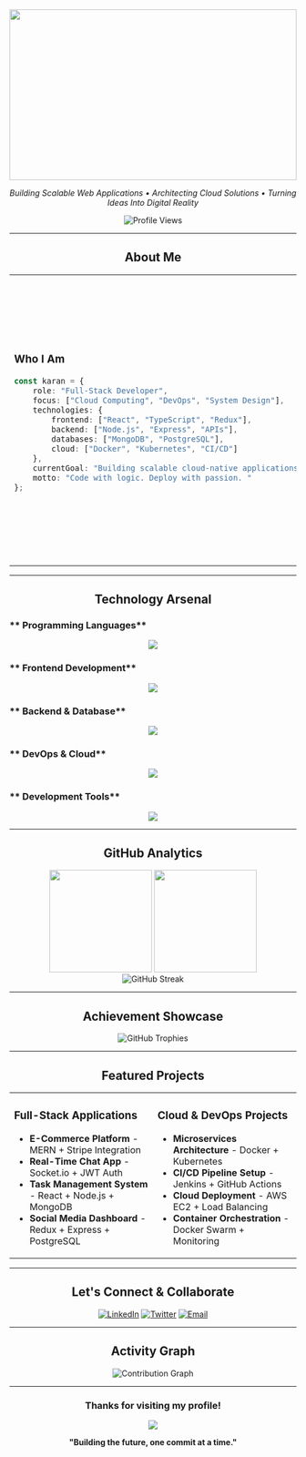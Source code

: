 <div align="center">

<!-- Dynamic Header with Gradient Background -->
<img width="100%" height="300" src="https://capsule-render.vercel.app/api?type=waving&color=gradient&customColorList=6,11,20&height=300&section=header&text=Karan%20Sharma&fontSize=50&fontColor=fff&animation=twinkling&fontAlignY=40&desc=Full-Stack%20Developer%20%7C%20Cloud%20Architect%20%7C%20MERN%20Specialist&descSize=18&descAlignY=60"/>

<!-- Professional Tagline -->
<p align="center">
<em>Building Scalable Web Applications • Architecting Cloud Solutions • Turning Ideas Into Digital Reality</em>
</p>

<!-- Visitor Counter with Custom Style -->
<img src="https://komarev.com/ghpvc/?username=BitGladiator&label=Profile%20Views&color=00d9ff&style=for-the-badge" alt="Profile Views"/>

</div>

---

<div align="center">

## **About Me**

</div>

<table align="center">
<tr>
<td width="50%">

### **Who I Am**
```typescript
const karan = {
    role: "Full-Stack Developer",
    focus: ["Cloud Computing", "DevOps", "System Design"],
    technologies: {
        frontend: ["React", "TypeScript", "Redux"],
        backend: ["Node.js", "Express", "APIs"],
        databases: ["MongoDB", "PostgreSQL"],
        cloud: ["Docker", "Kubernetes", "CI/CD"]
    },
    currentGoal: "Building scalable cloud-native applications",
    motto: "Code with logic. Deploy with passion. "
};
```

</td>
<td width="50%">

###  **Current Focus**
-  **Mastering Cloud Architecture** - AWS, Docker, K8s
-  **Performance Optimization** - Scaling applications
-  **DevOps Integration** - CI/CD pipelines
-  **Continuous Learning** - Latest tech trends
-  **Open Source Contributions** - Community building

</td>
</tr>
</table>

---

<div align="center">

## **Technology Arsenal**

</div>

### ** Programming Languages**
<p align="center">
<img src="https://skillicons.dev/icons?i=c,cpp,js,ts,python,sql" />
</p>

### ** Frontend Development**
<p align="center">
<img src="https://skillicons.dev/icons?i=react,redux,nextjs,html,css,tailwind,bootstrap" />
</p>

### ** Backend & Database**
<p align="center">
<img src="https://skillicons.dev/icons?i=nodejs,express,mongodb,postgresql,redis,graphql" />
</p>

### ** DevOps & Cloud**
<p align="center">
<img src="https://skillicons.dev/icons?i=docker,kubernetes,jenkins,aws,nginx,linux,ubuntu" />
</p>

### ** Development Tools**
<p align="center">
<img src="https://skillicons.dev/icons?i=git,github,vscode,postman,figma,npm" />
</p>

---

<div align="center">

##  **GitHub Analytics**

</div>

<div align="center">
<img height="180em" src="https://github-readme-stats.vercel.app/api?username=BitGladiator&show_icons=true&theme=tokyonight&include_all_commits=true&count_private=true&hide_border=true&bg_color=0D1117&title_color=00D9FF&icon_color=00D9FF&text_color=ffffff"/>
<img height="180em" src="https://github-readme-stats.vercel.app/api/top-langs/?username=BitGladiator&layout=compact&langs_count=8&theme=tokyonight&hide_border=true&bg_color=0D1117&title_color=00D9FF&text_color=ffffff"/>
</div>

<div align="center">
<img src="https://streak-stats.demolab.com?user=BitGladiator&theme=tokyonight&hide_border=true&background=0D1117&stroke=00D9FF&ring=00D9FF&fire=00D9FF&currStreakLabel=00D9FF" alt="GitHub Streak"/>
</div>

---

<div align="center">

##  **Achievement Showcase**

</div>

<div align="center">
<img src="https://github-profile-trophy.vercel.app/?username=BitGladiator&theme=tokyonight&no-frame=true&no-bg=true&row=1&column=7" alt="GitHub Trophies"/>
</div>

---

<div align="center">

##  **Featured Projects**

</div>

<table align="center">
<tr>
<td width="50%">

###  **Full-Stack Applications**
- **E-Commerce Platform** - MERN + Stripe Integration
- **Real-Time Chat App** - Socket.io + JWT Auth
- **Task Management System** - React + Node.js + MongoDB
- **Social Media Dashboard** - Redux + Express + PostgreSQL

</td>
<td width="50%">

###  **Cloud & DevOps Projects**
- **Microservices Architecture** - Docker + Kubernetes
- **CI/CD Pipeline Setup** - Jenkins + GitHub Actions
- **Cloud Deployment** - AWS EC2 + Load Balancing
- **Container Orchestration** - Docker Swarm + Monitoring

</td>
</tr>
</table>

---

<div align="center">

## **Let's Connect & Collaborate**

</div>

<div align="center">

[![LinkedIn](https://img.shields.io/badge/LinkedIn-Connect-0077B5?style=for-the-badge&logo=linkedin&logoColor=white)](https://www.linkedin.com/in/karancodemind/)
[![Twitter](https://img.shields.io/badge/Twitter-Follow-1DA1F2?style=for-the-badge&logo=twitter&logoColor=white)](https://x.com/KaranSharma1020)
[![Email](https://img.shields.io/badge/Email-Contact-D14836?style=for-the-badge&logo=gmail&logoColor=white)](mailto:ks10204080@gmail.com)

</div>

---

<div align="center">

## **Activity Graph**

</div>

<div align="center">
<img src="https://github-readme-activity-graph.vercel.app/graph?username=BitGladiator&theme=tokyo-night&bg_color=0D1117&color=00D9FF&line=00D9FF&point=ffffff&area=true&hide_border=true" alt="Contribution Graph"/>
</div>

---

<div align="center">

###  **Thanks for visiting my profile!**

<img src="https://capsule-render.vercel.app/api?type=waving&color=gradient&customColorList=6,11,20&height=100&section=footer&animation=twinkling"/>

**"Building the future, one commit at a time."** 

</div>
